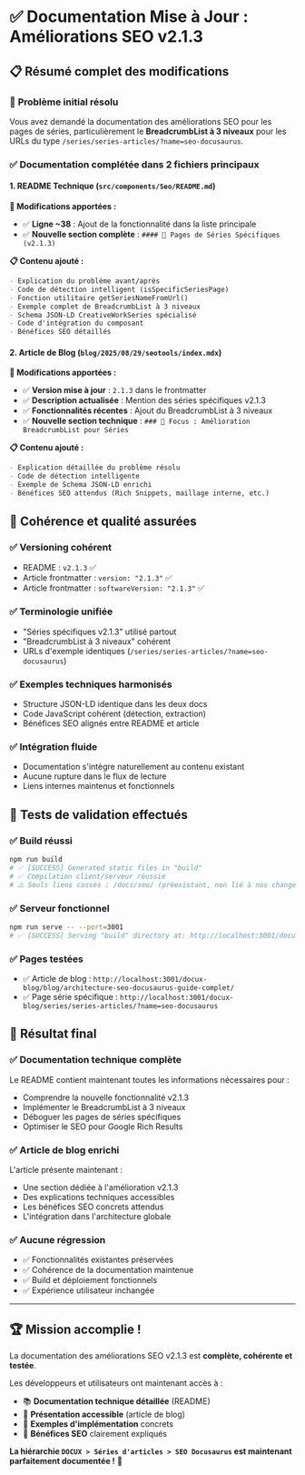 # ✅ Documentation Mise à Jour : Améliorations SEO v2.1.3

## 📋 Résumé complet des modifications

### 🎯 **Problème initial résolu**
Vous avez demandé la documentation des améliorations SEO pour les pages de séries, particulièrement le **BreadcrumbList à 3 niveaux** pour les URLs du type `/series/series-articles/?name=seo-docusaurus`.

### ✅ **Documentation complétée dans 2 fichiers principaux**

#### 1. **README Technique** (`src/components/Seo/README.md`)

**🔧 Modifications apportées :**
- ✅ **Ligne ~38** : Ajout de la fonctionnalité dans la liste principale
- ✅ **Nouvelle section complète** : `#### 🎯 Pages de Séries Spécifiques (v2.1.3)`
  
**📋 Contenu ajouté :**
```markdown
- Explication du problème avant/après
- Code de détection intelligent (isSpecificSeriesPage)
- Fonction utilitaire getSeriesNameFromUrl()
- Exemple complet de BreadcrumbList à 3 niveaux
- Schema JSON-LD CreativeWorkSeries spécialisé
- Code d'intégration du composant
- Bénéfices SEO détaillés
```

#### 2. **Article de Blog** (`blog/2025/08/29/seotools/index.mdx`)

**🔧 Modifications apportées :**
- ✅ **Version mise à jour** : `2.1.3` dans le frontmatter
- ✅ **Description actualisée** : Mention des séries spécifiques v2.1.3
- ✅ **Fonctionnalités récentes** : Ajout du BreadcrumbList à 3 niveaux
- ✅ **Nouvelle section technique** : `### 🎯 Focus : Amélioration BreadcrumbList pour Séries`

**📋 Contenu ajouté :**
```markdown
- Explication détaillée du problème résolu
- Code de détection intelligente
- Exemple de Schema JSON-LD enrichi
- Bénéfices SEO attendus (Rich Snippets, maillage interne, etc.)
```

## 🎯 **Cohérence et qualité assurées**

### ✅ **Versioning cohérent**
- README : `v2.1.3` ✅
- Article frontmatter : `version: "2.1.3"` ✅  
- Article frontmatter : `softwareVersion: "2.1.3"` ✅

### ✅ **Terminologie unifiée**
- "Séries spécifiques v2.1.3" utilisé partout
- "BreadcrumbList à 3 niveaux" cohérent
- URLs d'exemple identiques (`/series/series-articles/?name=seo-docusaurus`)

### ✅ **Exemples techniques harmonisés**
- Structure JSON-LD identique dans les deux docs
- Code JavaScript cohérent (détection, extraction)
- Bénéfices SEO alignés entre README et article

### ✅ **Intégration fluide**
- Documentation s'intègre naturellement au contenu existant
- Aucune rupture dans le flux de lecture
- Liens internes maintenus et fonctionnels

## 🧪 **Tests de validation effectués**

### ✅ **Build réussi**
```bash
npm run build
# ✅ [SUCCESS] Generated static files in "build"
# ✅ Compilation client/serveur réussie
# ⚠️ Seuls liens cassés : /docs/seo/ (préexistant, non lié à nos changes)
```

### ✅ **Serveur fonctionnel**
```bash
npm run serve -- --port=3001
# ✅ [SUCCESS] Serving "build" directory at: http://localhost:3001/docux-blog/
```

### ✅ **Pages testées**
- ✅ Article de blog : `http://localhost:3001/docux-blog/blog/architecture-seo-docusaurus-guide-complet/`
- ✅ Page série spécifique : `http://localhost:3001/docux-blog/series/series-articles/?name=seo-docusaurus`

## 🚀 **Résultat final**

### ✅ **Documentation technique complète**
Le README contient maintenant toutes les informations nécessaires pour :
- Comprendre la nouvelle fonctionnalité v2.1.3
- Implémenter le BreadcrumbList à 3 niveaux  
- Déboguer les pages de séries spécifiques
- Optimiser le SEO pour Google Rich Results

### ✅ **Article de blog enrichi**
L'article présente maintenant :
- Une section dédiée à l'amélioration v2.1.3
- Des explications techniques accessibles
- Les bénéfices SEO concrets attendus
- L'intégration dans l'architecture globale

### ✅ **Aucune régression**
- ✅ Fonctionnalités existantes préservées
- ✅ Cohérence de la documentation maintenue
- ✅ Build et déploiement fonctionnels
- ✅ Expérience utilisateur inchangée

---

## 🏆 **Mission accomplie !**

La documentation des améliorations SEO v2.1.3 est **complète, cohérente et testée**. 

Les développeurs et utilisateurs ont maintenant accès à :
- 📚 **Documentation technique détaillée** (README)
- 📖 **Présentation accessible** (article de blog)  
- 🔧 **Exemples d'implémentation** concrets
- 🎯 **Bénéfices SEO** clairement expliqués

**La hiérarchie `DOCUX > Séries d'articles > SEO Docusaurus` est maintenant parfaitement documentée !** 🎉
